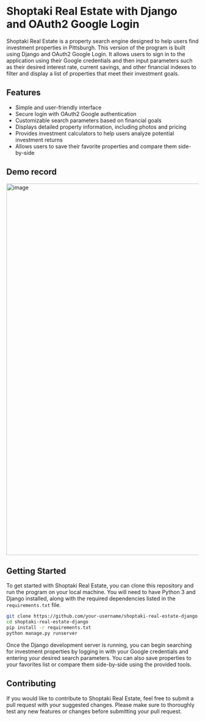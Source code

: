 # Shoptaki Real Estate with Django and OAuth2 Google Login

Shoptaki Real Estate is a property search engine designed to help users find investment properties in Pittsburgh. This version of the program is built using Django and OAuth2 Google Login. It allows users to sign in to the application using their Google credentials and then input parameters such as their desired interest rate, current savings, and other financial indexes to filter and display a list of properties that meet their investment goals.

## Features

- Simple and user-friendly interface
- Secure login with OAuth2 Google authentication
- Customizable search parameters based on financial goals
- Displays detailed property information, including photos and pricing
- Provides investment calculators to help users analyze potential investment returns
- Allows users to save their favorite properties and compare them side-by-side

## Demo record



<a href="https://drive.google.com/file/d/1WDZXp07MBiy8P7rs2rX13Ky0noP8xSgY/view?usp=share_link">
  <img width="975" alt="image" src="https://github.com/kimgogowow/shoptaki-realestate/assets/100476425/aa691772-413f-4f04-b35a-662ed72c949d"></a>


## Getting Started

To get started with Shoptaki Real Estate, you can clone this repository and run the program on your local machine. You will need to have Python 3 and Django installed, along with the required dependencies listed in the `requirements.txt` file.

```sh
git clone https://github.com/your-username/shoptaki-real-estate-django.git
cd shoptaki-real-estate-django
pip install -r requirements.txt
python manage.py runserver
```

Once the Django development server is running, you can begin searching for investment properties by logging in with your Google credentials and entering your desired search parameters. You can also save properties to your favorites list or compare them side-by-side using the provided tools.

## Contributing

If you would like to contribute to Shoptaki Real Estate, feel free to submit a pull request with your suggested changes. Please make sure to thoroughly test any new features or changes before submitting your pull request.
